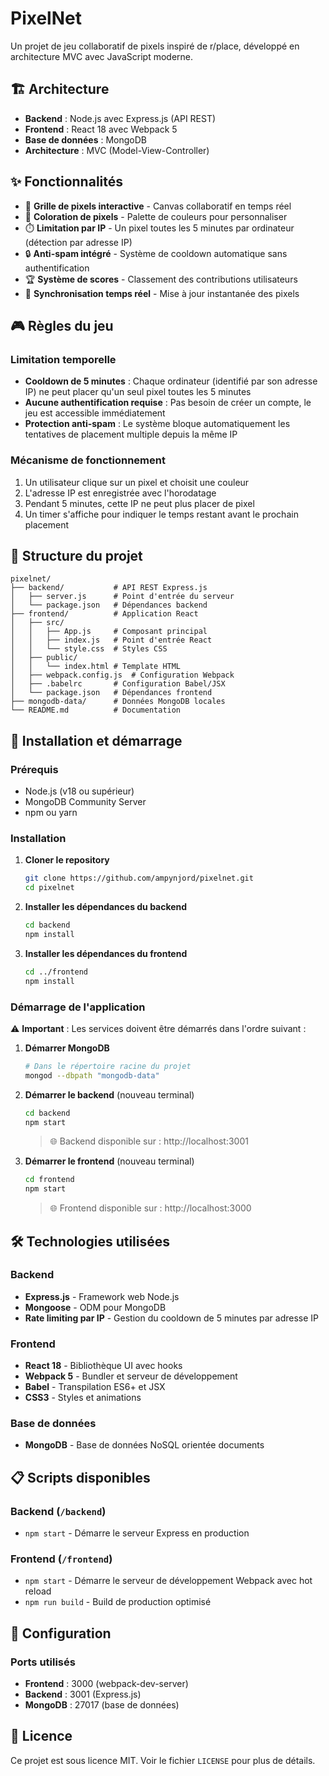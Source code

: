 # PixelNet

Un projet de jeu collaboratif de pixels inspiré de r/place, développé en architecture MVC avec JavaScript moderne.

## 🏗️ Architecture

- **Backend** : Node.js avec Express.js (API REST)
- **Frontend** : React 18 avec Webpack 5
- **Base de données** : MongoDB 
- **Architecture** : MVC (Model-View-Controller)

## ✨ Fonctionnalités

- 🎨 **Grille de pixels interactive** - Canvas collaboratif en temps réel
- 🌈 **Coloration de pixels** - Palette de couleurs pour personnaliser
- ⏱️ **Limitation par IP** - Un pixel toutes les 5 minutes par ordinateur (détection par adresse IP)
- 🔒 **Anti-spam intégré** - Système de cooldown automatique sans authentification
- 🏆 **Système de scores** - Classement des contributions utilisateurs
- 🔄 **Synchronisation temps réel** - Mise à jour instantanée des pixels

## 🎮 Règles du jeu

### Limitation temporelle
- **Cooldown de 5 minutes** : Chaque ordinateur (identifié par son adresse IP) ne peut placer qu'un seul pixel toutes les 5 minutes
- **Aucune authentification requise** : Pas besoin de créer un compte, le jeu est accessible immédiatement
- **Protection anti-spam** : Le système bloque automatiquement les tentatives de placement multiple depuis la même IP

### Mécanisme de fonctionnement
1. Un utilisateur clique sur un pixel et choisit une couleur
2. L'adresse IP est enregistrée avec l'horodatage
3. Pendant 5 minutes, cette IP ne peut plus placer de pixel
4. Un timer s'affiche pour indiquer le temps restant avant le prochain placement

## 📁 Structure du projet

```
pixelnet/
├── backend/           # API REST Express.js
│   ├── server.js      # Point d'entrée du serveur
│   └── package.json   # Dépendances backend
├── frontend/          # Application React
│   ├── src/
│   │   ├── App.js     # Composant principal
│   │   ├── index.js   # Point d'entrée React
│   │   └── style.css  # Styles CSS
│   ├── public/
│   │   └── index.html # Template HTML
│   ├── webpack.config.js  # Configuration Webpack
│   ├── .babelrc       # Configuration Babel/JSX
│   └── package.json   # Dépendances frontend
├── mongodb-data/      # Données MongoDB locales
└── README.md          # Documentation
```

## 🚀 Installation et démarrage

### Prérequis

- Node.js (v18 ou supérieur)
- MongoDB Community Server
- npm ou yarn

### Installation

1. **Cloner le repository**
   ```bash
   git clone https://github.com/ampynjord/pixelnet.git
   cd pixelnet
   ```

2. **Installer les dépendances du backend**
   ```bash
   cd backend
   npm install
   ```

3. **Installer les dépendances du frontend**
   ```bash
   cd ../frontend
   npm install
   ```

### Démarrage de l'application

⚠️ **Important** : Les services doivent être démarrés dans l'ordre suivant :

1. **Démarrer MongoDB**
   ```bash
   # Dans le répertoire racine du projet
   mongod --dbpath "mongodb-data"
   ```

2. **Démarrer le backend** (nouveau terminal)
   ```bash
   cd backend
   npm start
   ```
   > 🌐 Backend disponible sur : http://localhost:3001

3. **Démarrer le frontend** (nouveau terminal)
   ```bash
   cd frontend
   npm start
   ```
   > 🌐 Frontend disponible sur : http://localhost:3000

## 🛠️ Technologies utilisées

### Backend
- **Express.js** - Framework web Node.js
- **Mongoose** - ODM pour MongoDB
- **Rate limiting par IP** - Gestion du cooldown de 5 minutes par adresse IP

### Frontend  
- **React 18** - Bibliothèque UI avec hooks
- **Webpack 5** - Bundler et serveur de développement
- **Babel** - Transpilation ES6+ et JSX
- **CSS3** - Styles et animations

### Base de données
- **MongoDB** - Base de données NoSQL orientée documents

## 📋 Scripts disponibles

### Backend (`/backend`)
- `npm start` - Démarre le serveur Express en production

### Frontend (`/frontend`)
- `npm start` - Démarre le serveur de développement Webpack avec hot reload
- `npm run build` - Build de production optimisé

## 🔧 Configuration

### Ports utilisés
- **Frontend** : 3000 (webpack-dev-server)
- **Backend** : 3001 (Express.js)
- **MongoDB** : 27017 (base de données)


## 📄 Licence

Ce projet est sous licence MIT. Voir le fichier `LICENSE` pour plus de détails.
